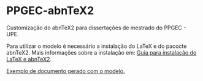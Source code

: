 # PPGEC-abnTeX2

Customização do abnTeX2 para dissertações de mestrado do PPGEC - UPE. 

Para utilizar o modelo é necessário a instalação do LaTeX e do pacocte abnTeX2.
Mais informações sobre a instalação em: [Guia para instalação do LaTeX e abnTeX2](https://github.com/abntex/abntex2/wiki/Instalacao).

[Exemplo de documento gerado com o modelo.](https://github.com/victormelo/ppgec-abntex2/blob/master/ppgec-abntex2-modelo.pdf)
